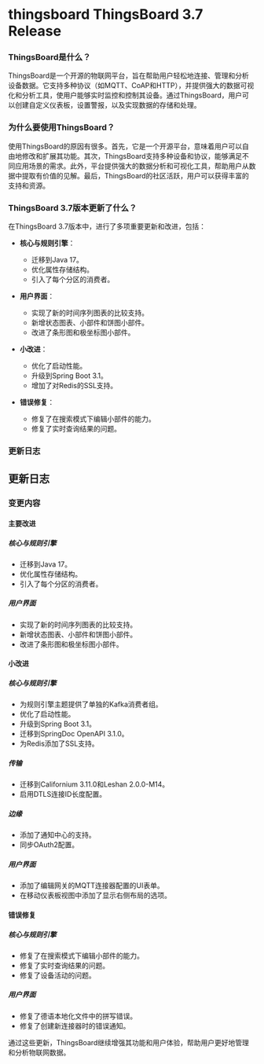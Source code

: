 # thingsboard ThingsBoard 3.7 Release
### ThingsBoard是什么？

ThingsBoard是一个开源的物联网平台，旨在帮助用户轻松地连接、管理和分析设备数据。它支持多种协议（如MQTT、CoAP和HTTP），并提供强大的数据可视化和分析工具，使用户能够实时监控和控制其设备。通过ThingsBoard，用户可以创建自定义仪表板，设置警报，以及实现数据的存储和处理。

### 为什么要使用ThingsBoard？

使用ThingsBoard的原因有很多。首先，它是一个开源平台，意味着用户可以自由地修改和扩展其功能。其次，ThingsBoard支持多种设备和协议，能够满足不同应用场景的需求。此外，平台提供强大的数据分析和可视化工具，帮助用户从数据中提取有价值的见解。最后，ThingsBoard的社区活跃，用户可以获得丰富的支持和资源。

### ThingsBoard 3.7版本更新了什么？

在ThingsBoard 3.7版本中，进行了多项重要更新和改进，包括：

- **核心与规则引擎**：
  - 迁移到Java 17。
  - 优化属性存储结构。
  - 引入了每个分区的消费者。
  
- **用户界面**：
  - 实现了新的时间序列图表的比较支持。
  - 新增状态图表、小部件和饼图小部件。
  - 改进了条形图和极坐标图小部件。

- **小改进**：
  - 优化了启动性能。
  - 升级到Spring Boot 3.1。
  - 增加了对Redis的SSL支持。

- **错误修复**：
  - 修复了在搜索模式下编辑小部件的能力。
  - 修复了实时查询结果的问题。

### 更新日志

## 更新日志

### 变更内容

#### 主要改进

##### 核心与规则引擎

- 迁移到Java 17。
- 优化属性存储结构。
- 引入了每个分区的消费者。

##### 用户界面

- 实现了新的时间序列图表的比较支持。
- 新增状态图表、小部件和饼图小部件。
- 改进了条形图和极坐标图小部件。

#### 小改进

##### 核心与规则引擎

- 为规则引擎主题提供了单独的Kafka消费者组。
- 优化了启动性能。
- 升级到Spring Boot 3.1。
- 迁移到SpringDoc OpenAPI 3.1.0。
- 为Redis添加了SSL支持。

##### 传输

- 迁移到Californium 3.11.0和Leshan 2.0.0-M14。
- 启用DTLS连接ID长度配置。

##### 边缘

- 添加了通知中心的支持。
- 同步OAuth2配置。

##### 用户界面

- 添加了编辑网关的MQTT连接器配置的UI表单。
- 在移动仪表板视图中添加了显示右侧布局的选项。

#### 错误修复

##### 核心与规则引擎

- 修复了在搜索模式下编辑小部件的能力。
- 修复了实时查询结果的问题。
- 修复了设备活动的问题。

##### 用户界面

- 修复了德语本地化文件中的拼写错误。
- 修复了创建新连接器时的错误通知。

通过这些更新，ThingsBoard继续增强其功能和用户体验，帮助用户更好地管理和分析物联网数据。